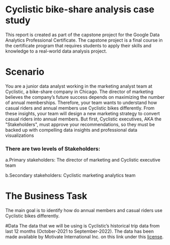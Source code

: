 # Cyclistic bike-share analysis case study
This report is created as part of the capstone project for the Google Data Analytics Professional Certificate. The capstone project is a final course in the certificate program that requires students to apply their skills and knowledge to a real-world data analysis project. 
# Scenario
You are a junior data analyst working in the marketing analyst team at Cyclistic, a bike-share company in Chicago. The director of marketing believes the company’s future success depends on maximizing the number of annual memberships. Therefore, your team wants to understand how casual riders and annual members use Cyclistic bikes differently. From these insights, your team will design a new marketing strategy to convert casual riders into annual members. But first, Cyclistic executives, AKA the "Stakeholders", must approve your recommendations, so they must be backed up with compelling data insights and professional data visualizations 
### There are two levels of Stakeholders: 
 a.Primary stakeholders: The director of marketing and Cyclistic executive team
 
 b.Secondary stakeholders: Cyclistic marketing analytics team
 
# The Business Task
The main goal is to identify how do annual members and casual riders use Cyclistic bikes differently.

#Data
The data that we will be using is Cyclistic’s historical trip data from last 12 months (October-2021 to September-2022). The data has been made available by Motivate International Inc. on this link under this [license](https://ride.divvybikes.com/data-license-agreement).

